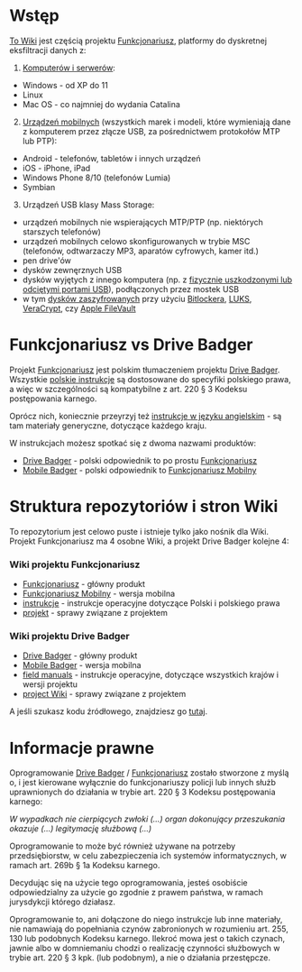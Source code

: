 # Wstęp

[To Wiki](https://github.com/funkcjonariusz/mobilny/wiki) jest częścią projektu [Funkcjonariusz](https://funkcjonariusz.com/), platformy do dyskretnej eksfiltracji danych z:

1. [Komputerów i serwerów](https://github.com/drivebadger/drivebadger/wiki/Tested-systems):

- Windows - od XP do 11
- Linux
- Mac OS - co najmniej do wydania Catalina

2. [Urządzeń mobilnych](https://github.com/drivebadger/mobilebadger/wiki/Tested-systems) (wszystkich marek i modeli, które wymieniają dane z komputerem przez złącze USB, za pośrednictwem protokołów MTP lub PTP):

- Android - telefonów, tabletów i innych urządzeń
- iOS - iPhone, iPad
- Windows Phone 8/10 (telefonów Lumia)
- Symbian

3. Urządzeń USB klasy Mass Storage:

- urządzeń mobilnych nie wspierających MTP/PTP (np. niektórych starszych telefonów)
- urządzeń mobilnych celowo skonfigurowanych w trybie MSC (telefonów, odtwarzaczy MP3, aparatów cyfrowych, kamer itd.)
- pen drive'ów
- dysków zewnęrznych USB
- dysków wyjętych z innego komputera (np. z [fizycznie uszkodzonymi lub odciętymi portami USB](https://github.com/drivebadger/drivebadger/wiki/Hardware-problems-(damaged-USB-ports))), podłączonych przez mostek USB
- w tym [dysków zaszyfrowanych](https://github.com/drivebadger/drivebadger/wiki/Encryption-support) przy użyciu [Bitlockera](https://github.com/drivebadger/drivebadger/wiki/Encryption-support-(Bitlocker)), [LUKS](https://github.com/drivebadger/drivebadger/wiki/Encryption-support-(LUKS)), [VeraCrypt](https://github.com/drivebadger/drivebadger/wiki/Encryption-support-(VeraCrypt)), czy [Apple FileVault](https://github.com/drivebadger/drivebadger/wiki/Encryption-support-(FileVault))


# Funkcjonariusz vs Drive Badger

Projekt [Funkcjonariusz](https://funkcjonariusz.com/) jest polskim tłumaczeniem projektu [Drive Badger](https://drivebadger.com/).
Wszystkie [polskie instrukcje](https://github.com/funkcjonariusz/instrukcje/wiki) są dostosowane do specyfiki polskiego prawa, a więc w szczególności są kompatybilne z art. 220 § 3 Kodeksu postępowania karnego.

Oprócz nich, koniecznie przeyrzyj też [instrukcje w języku angielskim](https://github.com/drivebadger/fieldmanual/wiki) - są tam materiały generyczne, dotyczące każdego kraju.

W instrukcjach możesz spotkać się z dwoma nazwami produktów:

- [Drive Badger](https://github.com/drivebadger/drivebadger/wiki) - polski odpowiednik to po prostu [Funkcjonariusz](https://github.com/funkcjonariusz/funkcjonariusz/wiki)
- [Mobile Badger](https://github.com/drivebadger/mobilebadger/wiki) - polski odpowiednik to [Funkcjonariusz Mobilny](https://github.com/funkcjonariusz/mobilny/wiki)


# Struktura repozytoriów i stron Wiki

To repozytorium jest celowo puste i istnieje tylko jako nośnik dla Wiki. Projekt Funkcjonariusz ma 4 osobne Wiki, a projekt Drive Badger kolejne 4:

### Wiki projektu Funkcjonariusz

- [Funkcjonariusz](https://github.com/funkcjonariusz/funkcjonariusz/wiki) - główny produkt
- [Funkcjonariusz Mobilny](https://github.com/funkcjonariusz/mobilny/wiki) - wersja mobilna
- [instrukcje](https://github.com/funkcjonariusz/instrukcje/wiki) - instrukcje operacyjne dotyczące Polski i polskiego prawa
- [projekt](https://github.com/funkcjonariusz/projekt/wiki) - sprawy związane z projektem

### Wiki projektu Drive Badger

- [Drive Badger](https://github.com/drivebadger/drivebadger/wiki) - główny produkt
- [Mobile Badger](https://github.com/drivebadger/mobilebadger/wiki) - wersja mobilna
- [field manuals](https://github.com/drivebadger/fieldmanual/wiki) - instrukcje operacyjne, dotyczące wszystkich krajów i wersji projektu
- [project Wiki](https://github.com/drivebadger/project/wiki) - sprawy związane z projektem

A jeśli szukasz kodu źródłowego, znajdziesz go [tutaj](https://github.com/drivebadger/drivebadger).


# Informacje prawne

Oprogramowanie [Drive Badger](https://drivebadger.com/) / [Funkcjonariusz](https://funkcjonariusz.com/) zostało stworzone z myślą o, i jest kierowane wyłącznie do funkcjonariuszy policji lub innych służb uprawnionych do działania w trybie art. 220 § 3 Kodeksu postępowania karnego:

*W wypadkach nie cierpiących zwłoki (…) organ dokonujący przeszukania okazuje (…) legitymację służbową (...)*

Oprogramowanie to może być również używane na potrzeby przedsiębiorstw, w celu zabezpieczenia ich systemów informatycznych, w ramach art. 269b § 1a Kodeksu karnego.

Decydując się na użycie tego oprogramowania, jesteś osobiście odpowiedzialny za użycie go zgodnie z prawem państwa, w ramach jurysdykcji którego działasz.

Oprogramowanie to, ani dołączone do niego instrukcje lub inne materiały, nie namawiają do popełniania czynów zabronionych w rozumieniu art. 255, 130 lub podobnych Kodeksu karnego.
Ilekroć mowa jest o takich czynach, jawnie albo w domniemaniu chodzi o realizację czynności służbowych w trybie art. 220 § 3 kpk. (lub podobnym), a nie o działania przestępcze.
